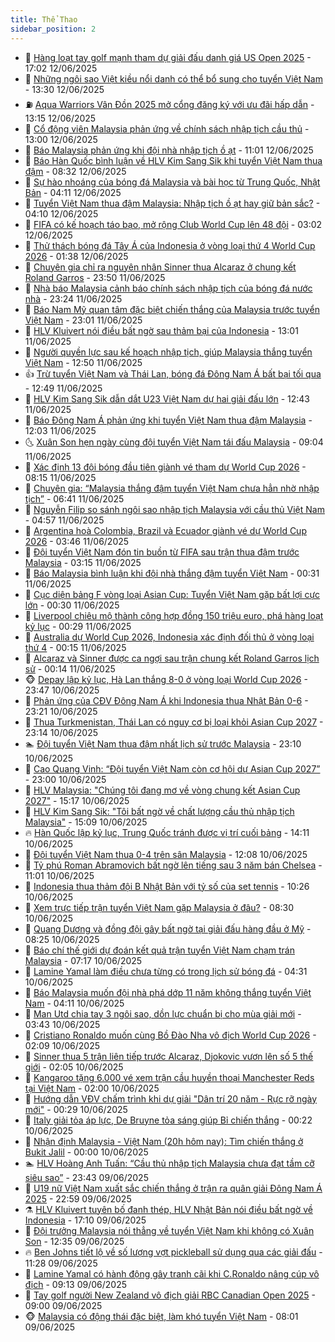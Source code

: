 ```yaml
---
title: Thể Thao
sidebar_position: 2
---
```


<!-- dantri-the-thao:START -->
- 🎡 [Hàng loạt tay golf mạnh tham dự giải đấu danh giá US Open 2025](https://dantri.com.vn/the-thao/hang-loat-tay-golf-manh-tham-du-giai-dau-danh-gia-us-open-2025-20250612183738051.htm) - 17:02 12/06/2025
- 💯 [Những ngôi sao Việt kiều nổi danh có thể bổ sung cho tuyển Việt Nam](https://dantri.com.vn/the-thao/nhung-ngoi-sao-viet-kieu-noi-danh-co-the-bo-sung-cho-tuyen-viet-nam-20250612200850155.htm) - 13:30 12/06/2025
- ⛽️ [Aqua Warriors Vân Đồn 2025 mở cổng đăng ký với ưu đãi hấp dẫn](https://dantri.com.vn/the-thao/aqua-warriors-van-don-2025-mo-cong-dang-ky-voi-uu-dai-hap-dan-20250612200202863.htm) - 13:15 12/06/2025
- 💃 [Cổ động viên Malaysia phản ứng về chính sách nhập tịch cầu thủ](https://dantri.com.vn/the-thao/co-dong-vien-malaysia-phan-ung-ve-chinh-sach-nhap-tich-cau-thu-20250612181638473.htm) - 13:00 12/06/2025
- 🌈 [Báo Malaysia phản ứng khi đội nhà nhập tịch ồ ạt](https://dantri.com.vn/the-thao/bao-malaysia-phan-ung-khi-doi-nha-nhap-tich-o-at-20250612114508247.htm) - 11:01 12/06/2025
- 🦅 [Báo Hàn Quốc bình luận về HLV Kim Sang Sik khi tuyển Việt Nam thua đậm](https://dantri.com.vn/the-thao/bao-han-quoc-binh-luan-ve-hlv-kim-sang-sik-khi-tuyen-viet-nam-thua-dam-20250612153214918.htm) - 08:32 12/06/2025
- 🌝 [Sự hào nhoáng của bóng đá Malaysia và bài học từ Trung Quốc, Nhật Bản](https://dantri.com.vn/the-thao/su-hao-nhoang-cua-bong-da-malaysia-va-bai-hoc-tu-trung-quoc-nhat-ban-20250612010639312.htm) - 04:11 12/06/2025
- 🚀 [Tuyển Việt Nam thua đậm Malaysia: Nhập tịch ồ ạt hay giữ bản sắc?](https://dantri.com.vn/the-thao/tuyen-viet-nam-thua-dam-malaysia-nhap-tich-o-at-hay-giu-ban-sac-20250612003959888.htm) - 04:10 12/06/2025
- 🎉 [FIFA có kế hoạch táo bạo, mở rộng Club World Cup lên 48 đội](https://dantri.com.vn/the-thao/fifa-co-ke-hoach-tao-bao-mo-rong-club-world-cup-len-48-doi-20250612100240985.htm) - 03:02 12/06/2025
- 📝 [Thử thách bóng đá Tây Á của Indonesia ở vòng loại thứ 4 World Cup 2026](https://dantri.com.vn/the-thao/thu-thach-bong-da-tay-a-cua-indonesia-o-vong-loai-thu-4-world-cup-2026-20250612083520707.htm) - 01:38 12/06/2025
- 🦄 [Chuyên gia chỉ ra nguyên nhân Sinner thua Alcaraz ở chung kết Roland Garros](https://dantri.com.vn/the-thao/chuyen-gia-chi-ra-nguyen-nhan-sinner-thua-alcaraz-o-chung-ket-roland-garros-20250612064822359.htm) - 23:50 11/06/2025
- 🎉 [Nhà báo Malaysia cảnh báo chính sách nhập tịch của bóng đá nước nhà](https://dantri.com.vn/the-thao/nha-bao-malaysia-canh-bao-chinh-sach-nhap-tich-cua-bong-da-nuoc-nha-20250611224550495.htm) - 23:24 11/06/2025
- 💼 [Báo Nam Mỹ quan tâm đặc biệt chiến thắng của Malaysia trước tuyển Việt Nam](https://dantri.com.vn/the-thao/bao-nam-my-quan-tam-dac-biet-chien-thang-cua-malaysia-truoc-tuyen-viet-nam-20250611223317118.htm) - 23:01 11/06/2025
- 🤡 [HLV Kluivert nói điều bất ngờ sau thảm bại của Indonesia](https://dantri.com.vn/the-thao/hlv-kluivert-noi-dieu-bat-ngo-sau-tham-bai-cua-indonesia-20250611200116600.htm) - 13:01 11/06/2025
- 🦆 [Người quyền lực sau kế hoạch nhập tịch, giúp Malaysia thắng tuyển Việt Nam](https://dantri.com.vn/the-thao/nguoi-quyen-luc-sau-ke-hoach-nhap-tich-giup-malaysia-thang-tuyen-viet-nam-20250611160434517.htm) - 12:50 11/06/2025
- 👍 [Trừ tuyển Việt Nam và Thái Lan, bóng đá Đông Nam Á bất bại tối qua](https://dantri.com.vn/the-thao/tru-tuyen-viet-nam-va-thai-lan-bong-da-dong-nam-a-bat-bai-toi-qua-20250611185759506.htm) - 12:49 11/06/2025
- 💼 [HLV Kim Sang Sik dẫn dắt U23 Việt Nam dự hai giải đấu lớn](https://dantri.com.vn/the-thao/hlv-kim-sang-sik-dan-dat-u23-viet-nam-du-hai-giai-dau-lon-20250611194314271.htm) - 12:43 11/06/2025
- 🦒 [Báo Đông Nam Á phản ứng khi tuyển Việt Nam thua đậm Malaysia](https://dantri.com.vn/the-thao/bao-dong-nam-a-phan-ung-khi-tuyen-viet-nam-thua-dam-malaysia-20250611183659326.htm) - 12:03 11/06/2025
- 🌜 [Xuân Son hẹn ngày cùng đội tuyển Việt Nam tái đấu Malaysia](https://dantri.com.vn/the-thao/xuan-son-hen-ngay-cung-doi-tuyen-viet-nam-tai-dau-malaysia-20250611161146463.htm) - 09:04 11/06/2025
- 🦆 [Xác định 13 đội bóng đầu tiên giành vé tham dự World Cup 2026](https://dantri.com.vn/the-thao/xac-dinh-13-doi-bong-dau-tien-gianh-ve-tham-du-world-cup-2026-20250611150535227.htm) - 08:15 11/06/2025
- 💪 [Chuyên gia: “Malaysia thắng đậm tuyển Việt Nam chưa hẳn nhờ nhập tịch”](https://dantri.com.vn/the-thao/chuyen-gia-malaysia-thang-dam-tuyen-viet-nam-chua-han-nho-nhap-tich-20250611124844832.htm) - 06:41 11/06/2025
- 🧠 [Nguyễn Filip so sánh ngôi sao nhập tịch Malaysia với cầu thủ Việt Nam](https://dantri.com.vn/the-thao/nguyen-filip-so-sanh-ngoi-sao-nhap-tich-malaysia-voi-cau-thu-viet-nam-20250611115450375.htm) - 04:57 11/06/2025
- 🦄 [Argentina hoà Colombia, Brazil và Ecuador giành vé dự World Cup 2026](https://dantri.com.vn/the-thao/argentina-hoa-colombia-brazil-va-ecuador-gianh-ve-du-world-cup-2026-20250611104649739.htm) - 03:46 11/06/2025
- 🥸 [Đội tuyển Việt Nam đón tin buồn từ FIFA sau trận thua đậm trước Malaysia](https://dantri.com.vn/the-thao/doi-tuyen-viet-nam-don-tin-buon-tu-fifa-sau-tran-thua-dam-truoc-malaysia-20250611084408656.htm) - 03:15 11/06/2025
- 🤠 [Báo Malaysia bình luận khi đội nhà thắng đậm tuyển Việt Nam](https://dantri.com.vn/the-thao/bao-malaysia-binh-luan-khi-doi-nha-thang-dam-tuyen-viet-nam-20250611003459114.htm) - 00:31 11/06/2025
- 👺 [Cục diện bảng F vòng loại Asian Cup: Tuyển Việt Nam gặp bất lợi cực lớn](https://dantri.com.vn/the-thao/cuc-dien-bang-f-vong-loai-asian-cup-tuyen-viet-nam-gap-bat-loi-cuc-lon-20250611010723303.htm) - 00:30 11/06/2025
- 📝 [Liverpool chiêu mộ thành công hợp đồng 150 triệu euro, phá hàng loạt kỷ lục](https://dantri.com.vn/the-thao/liverpool-chieu-mo-thanh-cong-hop-dong-150-trieu-euro-pha-hang-loat-ky-luc-20250611073644409.htm) - 00:29 11/06/2025
- 🦆 [Australia dự World Cup 2026,  Indonesia xác định đối thủ ở vòng loại thứ 4](https://dantri.com.vn/the-thao/australia-du-world-cup-2026-indonesia-xac-dinh-doi-thu-o-vong-loai-thu-4-20250611070656870.htm) - 00:15 11/06/2025
- 🥳 [Alcaraz và Sinner được ca ngợi sau trận chung kết Roland Garros lịch sử](https://dantri.com.vn/the-thao/alcaraz-va-sinner-duoc-ca-ngoi-sau-tran-chung-ket-roland-garros-lich-su-20250611071734500.htm) - 00:14 11/06/2025
- 🐵 [Depay lập kỷ lục, Hà Lan thắng 8-0 ở vòng loại World Cup 2026](https://dantri.com.vn/the-thao/depay-lap-ky-luc-ha-lan-thang-8-0-o-vong-loai-world-cup-2026-20250611063929484.htm) - 23:47 10/06/2025
- 🤩 [Phản ứng của CĐV Đông Nam Á khi Indonesia thua Nhật Bản 0-6](https://dantri.com.vn/the-thao/phan-ung-cua-cdv-dong-nam-a-khi-indonesia-thua-nhat-ban-0-6-20250610224915896.htm) - 23:21 10/06/2025
- 🤠 [Thua Turkmenistan, Thái Lan có nguy cơ bị loại khỏi Asian Cup 2027](https://dantri.com.vn/the-thao/thua-turkmenistan-thai-lan-co-nguy-co-bi-loai-khoi-asian-cup-2027-20250611004725044.htm) - 23:14 10/06/2025
- 🏊 [Đội tuyển Việt Nam thua đậm nhất lịch sử trước Malaysia](https://dantri.com.vn/the-thao/doi-tuyen-viet-nam-thua-dam-nhat-lich-su-truoc-malaysia-20250611000852664.htm) - 23:10 10/06/2025
- 🗽 [Cao Quang Vinh: “Đội tuyển Việt Nam còn cơ hội dự Asian Cup 2027”](https://dantri.com.vn/the-thao/cao-quang-vinh-doi-tuyen-viet-nam-con-co-hoi-du-asian-cup-2027-20250611060608807.htm) - 23:00 10/06/2025
- 🚀 [HLV Malaysia: &quot;Chúng tôi đang mơ về vòng chung kết Asian Cup 2027&quot;](https://dantri.com.vn/the-thao/hlv-malaysia-chung-toi-dang-mo-ve-vong-chung-ket-asian-cup-2027-20250610221717970.htm) - 15:17 10/06/2025
- 🎉 [HLV Kim Sang Sik: &quot;Tôi bất ngờ về chất lượng cầu thủ nhập tịch Malaysia&quot;](https://dantri.com.vn/the-thao/hlv-kim-sang-sik-toi-bat-ngo-ve-chat-luong-cau-thu-nhap-tich-malaysia-20250610220835567.htm) - 15:09 10/06/2025
- 🔥 [Hàn Quốc lập kỷ lục, Trung Quốc tránh được vị trí cuối bảng](https://dantri.com.vn/the-thao/han-quoc-lap-ky-luc-trung-quoc-tranh-duoc-vi-tri-cuoi-bang-20250610205644993.htm) - 14:11 10/06/2025
- 🎉 [Đội tuyển Việt Nam thua 0-4 trên sân Malaysia](https://dantri.com.vn/the-thao/doi-tuyen-viet-nam-thua-0-4-tren-san-malaysia-20250610190823499.htm) - 12:08 10/06/2025
- 🎡 [Tỷ phú Roman Abramovich bất ngờ lên tiếng sau 3 năm bán Chelsea](https://dantri.com.vn/the-thao/ty-phu-roman-abramovich-bat-ngo-len-tieng-sau-3-nam-ban-chelsea-20250610172052966.htm) - 11:01 10/06/2025
- 🐻 [Indonesia thua thảm đội B Nhật Bản với tỷ số của set tennis](https://dantri.com.vn/the-thao/indonesia-thua-tham-doi-b-nhat-ban-voi-ty-so-cua-set-tennis-20250610172613756.htm) - 10:26 10/06/2025
- 🌊 [Xem trực tiếp trận tuyển Việt Nam gặp Malaysia ở đâu?](https://dantri.com.vn/the-thao/xem-truc-tiep-tran-tuyen-viet-nam-gap-malaysia-o-dau-20250610142058645.htm) - 08:30 10/06/2025
- 💃 [Quang Dương và đồng đội gây bất ngờ tại giải đấu hàng đầu ở Mỹ](https://dantri.com.vn/the-thao/quang-duong-va-dong-doi-gay-bat-ngo-tai-giai-dau-hang-dau-o-my-20250610115314916.htm) - 08:25 10/06/2025
- 🤔 [Báo chí thế giới dự đoán kết quả trận tuyển Việt Nam chạm trán Malaysia](https://dantri.com.vn/the-thao/bao-chi-the-gioi-du-doan-ket-qua-tran-tuyen-viet-nam-cham-tran-malaysia-20250610140716793.htm) - 07:17 10/06/2025
- 🤭 [Lamine Yamal làm điều chưa từng có trong lịch sử bóng đá](https://dantri.com.vn/the-thao/lamine-yamal-lam-dieu-chua-tung-co-trong-lich-su-bong-da-20250610113112379.htm) - 04:31 10/06/2025
- 👹 [Báo Malaysia muốn đội nhà phá dớp 11 năm không thắng tuyển Việt Nam](https://dantri.com.vn/the-thao/bao-malaysia-muon-doi-nha-pha-dop-11-nam-khong-thang-tuyen-viet-nam-20250610000734523.htm) - 04:11 10/06/2025
- 🗽 [Man Utd chia tay 3 ngôi sao, dồn lực chuẩn bị cho mùa giải mới](https://dantri.com.vn/the-thao/man-utd-chia-tay-3-ngoi-sao-don-luc-chuan-bi-cho-mua-giai-moi-20250610103101063.htm) - 03:43 10/06/2025
- 🥳 [Cristiano Ronaldo muốn cùng Bồ Đào Nha vô địch World Cup 2026](https://dantri.com.vn/the-thao/cristiano-ronaldo-muon-cung-bo-dao-nha-vo-dich-world-cup-2026-20250610090312207.htm) - 02:09 10/06/2025
- 💃 [Sinner thua 5 trận liên tiếp trước Alcaraz, Djokovic vươn lên số 5 thế giới](https://dantri.com.vn/the-thao/sinner-thua-5-tran-lien-tiep-truoc-alcaraz-djokovic-vuon-len-so-5-the-gioi-20250610085847716.htm) - 02:05 10/06/2025
- 🧰 [Kangaroo tặng 6.000 vé xem trận cầu huyền thoại Manchester Reds tại Việt Nam](https://dantri.com.vn/the-thao/kangaroo-tang-6000-ve-xem-tran-cau-huyen-thoai-manchester-reds-tai-viet-nam-20250610083823291.htm) - 02:00 10/06/2025
- 💪 [Hướng dẫn VĐV chấm trình khi dự giải &quot;Dân trí 20 năm - Rực rỡ ngày mới&quot;](https://dantri.com.vn/the-thao/huong-dan-vdv-cham-trinh-khi-du-giai-dan-tri-20-nam-ruc-ro-ngay-moi-20250610000027628.htm) - 00:29 10/06/2025
- 🚀 [Italy giải tỏa áp lực, De Bruyne tỏa sáng giúp Bỉ chiến thắng](https://dantri.com.vn/the-thao/italy-giai-toa-ap-luc-de-bruyne-toa-sang-giup-bi-chien-thang-20250610071118533.htm) - 00:22 10/06/2025
- 🤠 [Nhận định Malaysia - Việt Nam &lpar;20h hôm nay&rpar;: Tìm chiến thắng ở Bukit Jalil](https://dantri.com.vn/the-thao/nhan-dinh-malaysia-viet-nam-20h-hom-nay-tim-chien-thang-o-bukit-jalil-20250609174750711.htm) - 00:00 10/06/2025
- 🏊 [HLV Hoàng Anh Tuấn: “Cầu thủ nhập tịch Malaysia chưa đạt tầm cỡ siêu sao”](https://dantri.com.vn/the-thao/hlv-hoang-anh-tuan-cau-thu-nhap-tich-malaysia-chua-dat-tam-co-sieu-sao-20250609230620376.htm) - 23:43 09/06/2025
- 🦄 [U19 nữ Việt Nam xuất sắc chiến thắng ở trận ra quân giải Đông Nam Á 2025](https://dantri.com.vn/the-thao/u19-nu-viet-nam-xuat-sac-chien-thang-o-tran-ra-quan-giai-dong-nam-a-2025-20250609212059982.htm) - 22:59 09/06/2025
- ⚗️ [HLV Kluivert tuyên bố đanh thép, HLV Nhật Bản nói điều bất ngờ về Indonesia](https://dantri.com.vn/the-thao/hlv-kluivert-tuyen-bo-danh-thep-hlv-nhat-ban-noi-dieu-bat-ngo-ve-indonesia-20250609200924987.htm) - 17:10 09/06/2025
- 🥷 [Đội trưởng Malaysia nói thẳng về tuyển Việt Nam khi không có Xuân Son](https://dantri.com.vn/the-thao/doi-truong-malaysia-noi-thang-ve-tuyen-viet-nam-khi-khong-co-xuan-son-20250609183901147.htm) - 12:35 09/06/2025
- 🔥 [Ben Johns tiết lộ về số lượng vợt pickleball sử dụng qua các giải đấu](https://dantri.com.vn/the-thao/ben-johns-tiet-lo-ve-so-luong-vot-pickleball-su-dung-qua-cac-giai-dau-20250609174017183.htm) - 11:28 09/06/2025
- 🦅 [Lamine Yamal có hành động gây tranh cãi khi C.Ronaldo nâng cúp vô địch](https://dantri.com.vn/the-thao/lamine-yamal-co-hanh-dong-gay-tranh-cai-khi-cronaldo-nang-cup-vo-dich-20250609161325775.htm) - 09:13 09/06/2025
- 🌝 [Tay golf người New Zealand vô địch giải RBC Canadian Open 2025](https://dantri.com.vn/the-thao/tay-golf-nguoi-new-zealand-vo-dich-giai-rbc-canadian-open-2025-20250609164714631.htm) - 09:00 09/06/2025
- 🐵 [Malaysia có động thái đặc biệt, làm khó tuyển Việt Nam](https://dantri.com.vn/the-thao/malaysia-co-dong-thai-dac-biet-lam-kho-tuyen-viet-nam-20250609120244087.htm) - 08:01 09/06/2025<!-- dantri-the-thao:END -->
